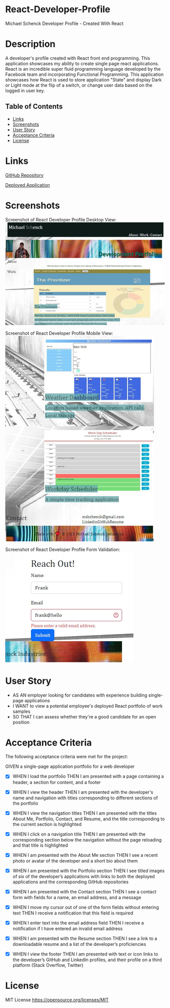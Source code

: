 # React-Developer-Profile
Michael Schenck Developer Profile - Created With React


# Description

A developer's profile created with React front end programming. This application showcases my ability to create single page react applications. React is an incredible super fluid programming language developed by the Facebook team and incorporating Functional Programming. This application showcases how React is used to store application "State" and display Dark or Light mode at the flip of a switch, or change user data based on the logged in user key. 


## Table of Contents

- [Links](#links)
- [Screenshots](#screenshots)
- [User Story](#user-story)
- [Acceptance Criteria](#acceptance-criteria)
- [License](#license)

# Links

[GitHub Repository](https://github.com/mdschenck/React-Developer-Profile)

[Deployed Application](https://mdschenck.github.io/React-Developer-Profile)


# Screenshots
Screenshot of React Developer Profile Desktop View:
![Screenshot of React Developer Profile Desktop View:](./public/assets/Images/React-Developer-Profile-Screenshot1.jpg)

Screenshot  of React Developer Profile Mobile View:
![Screenshot  of React Developer Profile Mobile View:](./public/assets/Images/React-Developer-Profile-Screenshot2.jpg)

Screenshot  of React Developer Profile Form Validation:
![Screenshot  of React Developer Profile Form Validation:](./public/assets/Images/React-Developer-Profile-Screenshot3.jpg)





# User Story

- AS AN employer looking for candidates with experience building single-page applications
- I WANT to view a potential employee's deployed React portfolio of work samples
- SO THAT I can assess whether they're a good candidate for an open position


# Acceptance Criteria

The following acceptance criteria were met for the project:

GIVEN a single-page application portfolio for a web developer
- [x] WHEN I load the portfolio
THEN I am presented with a page containing a header, a section for content, and a footer
- [x] WHEN I view the header
THEN I am presented with the developer's name and navigation with titles corresponding to different sections of the portfolio
- [x] WHEN I view the navigation titles
THEN I am presented with the titles About Me, Portfolio, Contact, and Resume, and the title corresponding to the current section is highlighted
- [x] WHEN I click on a navigation title
THEN I am presented with the corresponding section below the navigation without the page reloading and that title is highlighted
- [x] WHEN I am presented with the About Me section
THEN I see a recent photo or avatar of the developer and a short bio about them
- [x] WHEN I am presented with the Portfolio section
THEN I see titled images of six of the developer’s applications with links to both the deployed applications and the corresponding GitHub repositories
- [x] WHEN I am presented with the Contact section
THEN I see a contact form with fields for a name, an email address, and a message
- [x] WHEN I move my cursor out of one of the form fields without entering text
THEN I receive a notification that this field is required
- [x] WHEN I enter text into the email address field
THEN I receive a notification if I have entered an invalid email address
- [x] WHEN I am presented with the Resume section
THEN I see a link to a downloadable resume and a list of the developer’s proficiencies
- [x] WHEN I view the footer
THEN I am presented with text or icon links to the developer’s GitHub and LinkedIn profiles, and their profile on a third platform (Stack Overflow, Twitter)



# License

MIT License https://opensource.org/licenses/MIT